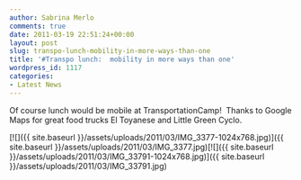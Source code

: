 ```yaml
---
author: Sabrina Merlo
comments: true
date: 2011-03-19 22:51:24+00:00
layout: post
slug: transpo-lunch-mobility-in-more-ways-than-one
title: '#Transpo lunch:  mobility in more ways than one'
wordpress_id: 1117
categories:
- Latest News
---
```


Of course lunch would be mobile at TransportationCamp!  Thanks to Google Maps for great food trucks El Toyanese and Little Green Cyclo.

[![]({{ site.baseurl }}/assets/uploads/2011/03/IMG_3377-1024x768.jpg)]({{ site.baseurl }}/assets/uploads/2011/03/IMG_3377.jpg)[![]({{ site.baseurl }}/assets/uploads/2011/03/IMG_33791-1024x768.jpg)]({{ site.baseurl }}/assets/uploads/2011/03/IMG_33791.jpg)

